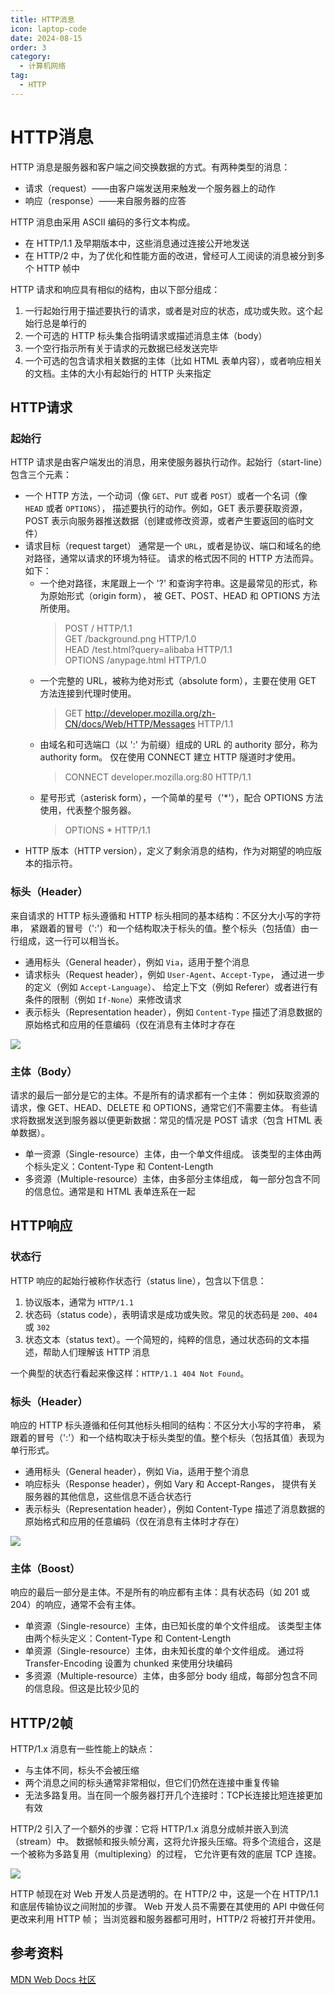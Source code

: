 ```yaml
---
title: HTTP消息
icon: laptop-code
date: 2024-08-15
order: 3
category:
  - 计算机网络
tag:
  - HTTP
---
```


# HTTP消息

HTTP 消息是服务器和客户端之间交换数据的方式。有两种类型的消息：
- 请求（request）——由客户端发送用来触发一个服务器上的动作
- 响应（response）——来自服务器的应答

HTTP 消息由采用 ASCII 编码的多行文本构成。
- 在 HTTP/1.1 及早期版本中，这些消息通过连接公开地发送
- 在 HTTP/2 中，为了优化和性能方面的改进，曾经可人工阅读的消息被分到多个 HTTP 帧中

HTTP 请求和响应具有相似的结构，由以下部分组成：
1. 一行起始行用于描述要执行的请求，或者是对应的状态，成功或失败。这个起始行总是单行的
2. 一个可选的 HTTP 标头集合指明请求或描述消息主体（body）
3. 一个空行指示所有关于请求的元数据已经发送完毕
4. 一个可选的包含请求相关数据的主体（比如 HTML 表单内容），或者响应相关的文档。主体的大小有起始行的 HTTP 头来指定

## HTTP请求

### 起始行

HTTP 请求是由客户端发出的消息，用来使服务器执行动作。起始行（start-line）包含三个元素：
- 一个 HTTP 方法，一个动词（像 `GET`、`PUT` 或者 `POST`）或者一个名词（像 `HEAD` 或者 `OPTIONS`），
  描述要执行的动作。例如，GET 表示要获取资源， 
  POST 表示向服务器推送数据（创建或修改资源，或者产生要返回的临时文件）
- 请求目标（request target）
  通常是一个 `URL`，或者是协议、端口和域名的绝对路径，通常以请求的环境为特征。
  请求的格式因不同的 HTTP 方法而异。如下：
  - 一个绝对路径，末尾跟上一个 '?' 和查询字符串。这是最常见的形式，称为原始形式（origin form），
    被 GET、POST、HEAD 和 OPTIONS 方法所使用。
    > POST / HTTP/1.1  
      GET /background.png HTTP/1.0  
      HEAD /test.html?query=alibaba HTTP/1.1  
      OPTIONS /anypage.html HTTP/1.0
  - 一个完整的 URL，被称为绝对形式（absolute form），主要在使用 GET 方法连接到代理时使用。
    > GET http://developer.mozilla.org/zh-CN/docs/Web/HTTP/Messages HTTP/1.1
  - 由域名和可选端口（以 ':' 为前缀）组成的 URL 的 authority 部分，称为 authority form。
    仅在使用 CONNECT 建立 HTTP 隧道时才使用。
    > CONNECT developer.mozilla.org:80 HTTP/1.1
  - 星号形式（asterisk form），一个简单的星号（'*'），配合 OPTIONS 方法使用，代表整个服务器。
    > OPTIONS * HTTP/1.1
- HTTP 版本（HTTP version），定义了剩余消息的结构，作为对期望的响应版本的指示符。

### 标头（Header）

来自请求的 HTTP 标头遵循和 HTTP 标头相同的基本结构：不区分大小写的字符串，
紧跟着的冒号（':'）和一个结构取决于标头的值。整个标头（包括值）由一行组成，这一行可以相当长。

- 通用标头（General header），例如 `Via`，适用于整个消息
- 请求标头（Request header），例如 `User-Agent`、`Accept-Type`，
  通过进一步的定义（例如 `Accept-Language`）、
  给定上下文（例如 Referer）或者进行有条件的限制（例如 `If-None`）来修改请求
- 表示标头（Representation header），例如 `Content-Type` 描述了消息数据的
  原始格式和应用的任意编码（仅在消息有主体时才存在

![](/assets/images/http_request_headers3.png)

### 主体（Body）

请求的最后一部分是它的主体。不是所有的请求都有一个主体：
例如获取资源的请求，像 GET、HEAD、DELETE 和 OPTIONS，通常它们不需要主体。
有些请求将数据发送到服务器以便更新数据：常见的情况是 POST 请求（包含 HTML 表单数据）。

- 单一资源（Single-resource）主体，由一个单文件组成。
  该类型的主体由两个标头定义：Content-Type 和 Content-Length
- 多资源（Multiple-resource）主体，由多部分主体组成，
  每一部分包含不同的信息位。通常是和 HTML 表单连系在一起

## HTTP响应

### 状态行

HTTP 响应的起始行被称作状态行（status line），包含以下信息：
1. 协议版本，通常为 `HTTP/1.1`
2. 状态码（status code），表明请求是成功或失败。常见的状态码是 `200`、`404` 或 `302`
3. 状态文本（status text）。一个简短的，纯粹的信息，通过状态码的文本描述，帮助人们理解该 HTTP 消息

一个典型的状态行看起来像这样：`HTTP/1.1 404 Not Found`。

### 标头（Header）

响应的 HTTP 标头遵循和任何其他标头相同的结构：不区分大小写的字符串，
紧跟着的冒号（':'）和一个结构取决于标头类型的值。整个标头（包括其值）表现为单行形式。

- 通用标头（General header），例如 Via，适用于整个消息
- 响应标头（Response header），例如 Vary 和 Accept-Ranges， 
  提供有关服务器的其他信息，这些信息不适合状态行
- 表示标头（Representation header），例如 Content-Type 描述了消息数据的
  原始格式和应用的任意编码（仅在消息有主体时才存在）

![](/assets/images/http_response_headers3.png)

### 主体（Boost）

响应的最后一部分是主体。不是所有的响应都有主体：具有状态码（如 201 或 204）的响应，通常不会有主体。

- 单资源（Single-resource）主体，由已知长度的单个文件组成。
  该类型主体由两个标头定义：Content-Type 和 Content-Length
- 单资源（Single-resource）主体，由未知长度的单个文件组成。
  通过将 Transfer-Encoding 设置为 chunked 来使用分块编码
- 多资源（Multiple-resource）主体，由多部分 body 组成，每部分包含不同的信息段。但这是比较少见的

## HTTP/2帧

HTTP/1.x 消息有一些性能上的缺点：
- 与主体不同，标头不会被压缩
- 两个消息之间的标头通常非常相似，但它们仍然在连接中重复传输
- 无法多路复用。当在同一个服务器打开几个连接时：TCP长连接比短连接更加有效

HTTP/2 引入了一个额外的步骤：它将 HTTP/1.x 消息分成帧并嵌入到流（stream）中。
数据帧和报头帧分离，这将允许报头压缩。将多个流组合，这是一个被称为多路复用（multiplexing）的过程，
它允许更有效的底层 TCP 连接。

![](/assets/images/binary_framing2.png)

HTTP 帧现在对 Web 开发人员是透明的。在 HTTP/2 中，这是一个在 HTTP/1.1 和底层传输协议之间附加的步骤。
Web 开发人员不需要在其使用的 API 中做任何更改来利用 HTTP 帧；
当浏览器和服务器都可用时，HTTP/2 将被打开并使用。

## 参考资料

[MDN Web Docs 社区](https://developer.mozilla.org/zh-CN/docs/Web/HTTP/Messages)
